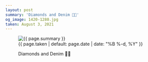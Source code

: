```yaml
---
layout: post
summary: 'Diamonds and Denim 💎👖'
og_image: 1420-1280.jpg
taken: August 3, 2021
---
```


<figure class="post">
 <img alt="{{ page.summary }}" sizes="(min-width: 700px) 50vw, calc(100vw - 2rem)" src="{{ site.assets_url }}/1420-640.jpg" srcset="{{ site.assets_url }}/1420-320.jpg 320w, {{ site.assets_url }}/1420-640.jpg 640w, {{ site.assets_url }}/1420-960.jpg 960w, {{ site.assets_url }}/1420-1280.jpg 1280w"/>
 <figcaption>
  <time>
   {{ page.taken | default: page.date | date: "%B %-d, %Y" }}
  </time>
  <p>
   Diamonds and Denim 💎👖
  </p>
 </figcaption>
</figure>

